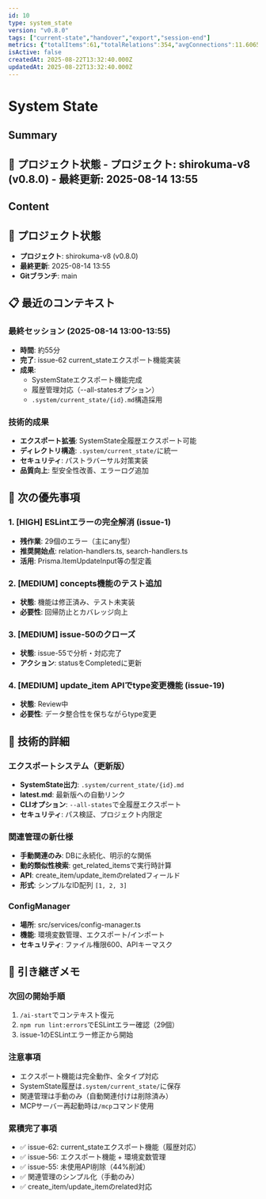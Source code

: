 ```yaml
---
id: 10
type: system_state
version: "v0.8.0"
tags: ["current-state","handover","export","session-end"]
metrics: {"totalItems":61,"totalRelations":354,"avgConnections":11.60655737704918,"maxConnections":32,"isolatedNodes":0,"timestamp":"2025-08-14T04:56:43.554Z"}
isActive: false
createdAt: 2025-08-22T13:32:40.000Z
updatedAt: 2025-08-22T13:32:40.000Z
---
```


# System State

## Summary

## 📍 プロジェクト状態 - **プロジェクト**: shirokuma-v8 (v0.8.0) - **最終更新**: 2025-08-14 13:55

## Content

## 📍 プロジェクト状態
- **プロジェクト**: shirokuma-v8 (v0.8.0)
- **最終更新**: 2025-08-14 13:55
- **Gitブランチ**: main

## 📋 最近のコンテキスト

### 最終セッション (2025-08-14 13:00-13:55)
- **時間**: 約55分
- **完了**: issue-62 current_stateエクスポート機能実装
- **成果**: 
  - SystemStateエクスポート機能完成
  - 履歴管理対応（--all-statesオプション）
  - `.system/current_state/{id}.md`構造採用

### 技術的成果
- **エクスポート拡張**: SystemState全履歴エクスポート可能
- **ディレクトリ構造**: `.system/current_state/`に統一
- **セキュリティ**: パストラバーサル対策実装
- **品質向上**: 型安全性改善、エラーログ追加

## 🎯 次の優先事項

### 1. [HIGH] ESLintエラーの完全解消 (issue-1)
- **残作業**: 29個のエラー（主にany型）
- **推奨開始点**: relation-handlers.ts, search-handlers.ts
- **活用**: Prisma.ItemUpdateInput等の型定義

### 2. [MEDIUM] concepts機能のテスト追加
- **状態**: 機能は修正済み、テスト未実装
- **必要性**: 回帰防止とカバレッジ向上

### 3. [MEDIUM] issue-50のクローズ
- **状態**: issue-55で分析・対応完了
- **アクション**: statusをCompletedに更新

### 4. [MEDIUM] update_item APIでtype変更機能 (issue-19)
- **状態**: Review中
- **必要性**: データ整合性を保ちながらtype変更

## 🔧 技術的詳細

### エクスポートシステム（更新版）
- **SystemState出力**: `.system/current_state/{id}.md`
- **latest.md**: 最新版への自動リンク
- **CLIオプション**: `--all-states`で全履歴エクスポート
- **セキュリティ**: パス検証、プロジェクト内限定

### 関連管理の新仕様
- **手動関連のみ**: DBに永続化、明示的な関係
- **動的類似性検索**: get_related_itemsで実行時計算
- **API**: create_item/update_itemのrelatedフィールド
- **形式**: シンプルなID配列 `[1, 2, 3]`

### ConfigManager
- **場所**: src/services/config-manager.ts
- **機能**: 環境変数管理、エクスポート/インポート
- **セキュリティ**: ファイル権限600、APIキーマスク

## 📝 引き継ぎメモ

### 次回の開始手順
1. `/ai-start`でコンテキスト復元
2. `npm run lint:errors`でESLintエラー確認（29個）
3. issue-1のESLintエラー修正から開始

### 注意事項
- エクスポート機能は完全動作、全タイプ対応
- SystemState履歴は`.system/current_state/`に保存
- 関連管理は手動のみ（自動関連付けは削除済み）
- MCPサーバー再起動時は`/mcp`コマンド使用

### 累積完了事項
- ✅ issue-62: current_stateエクスポート機能（履歴対応）
- ✅ issue-56: エクスポート機能 + 環境変数管理
- ✅ issue-55: 未使用API削除（44%削減）
- ✅ 関連管理のシンプル化（手動のみ）
- ✅ create_item/update_itemのrelated対応